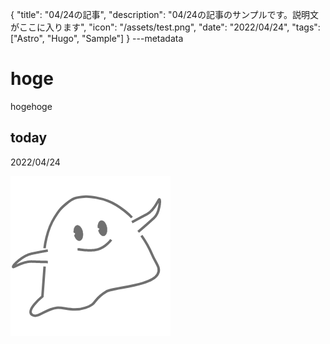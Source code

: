{
  "title": "04/24の記事",
  "description": "04/24の記事のサンプルです。説明文がここに入ります",
  "icon": "/assets/test.png",
  "date": "2022/04/24",
  "tags": ["Astro", "Hugo", "Sample"]
}
---metadata

# hoge
hogehoge

## today
2022/04/24

![img](/assets/test.png)